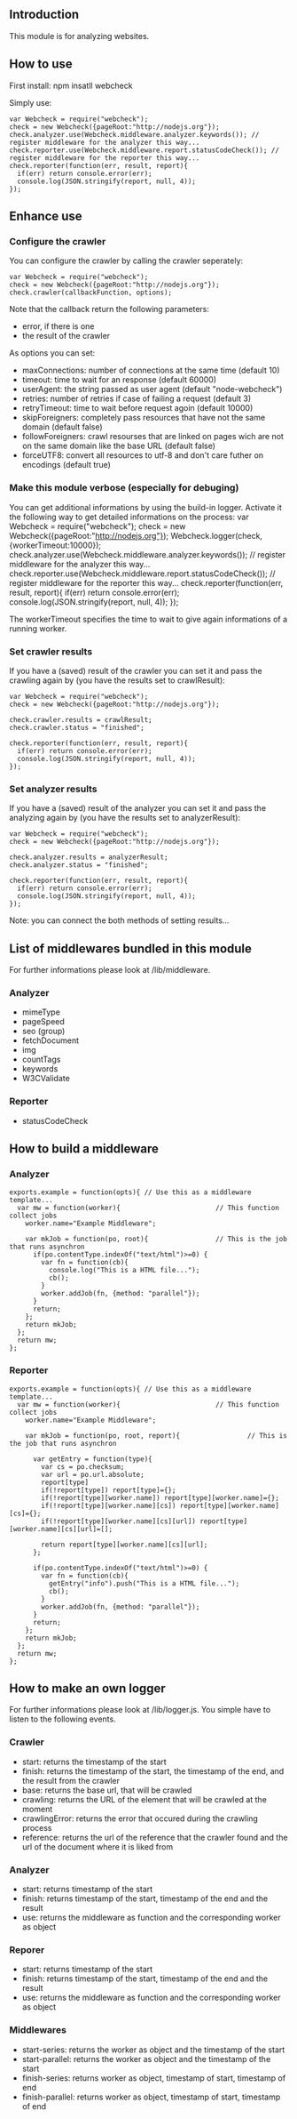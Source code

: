 ## Introduction
This module is for analyzing websites.

## How to use

First install:
    npm insatll webcheck

Simply use:
    
    var Webcheck = require("webcheck");
    check = new Webcheck({pageRoot:"http://nodejs.org"});
    check.analyzer.use(Webcheck.middleware.analyzer.keywords()); // register middleware for the analyzer this way...
    check.reporter.use(Webcheck.middleware.report.statusCodeCheck()); // register middleware for the reporter this way...
    check.reporter(function(err, result, report){
      if(err) return console.error(err);
      console.log(JSON.stringify(report, null, 4));
    });

## Enhance use

### Configure the crawler
You can configure the crawler by calling the crawler seperately:

    var Webcheck = require("webcheck");
    check = new Webcheck({pageRoot:"http://nodejs.org"});
    check.crawler(callbackFunction, options);

Note that the callback return the following parameters:
- error, if there is one
- the result of the crawler

As options you can set:
- maxConnections: number of connections at the same time (default 10)
- timeout: time to wait for an response (default 60000)
- userAgent: the string passed as user agent (default "node-webcheck")
- retries: number of retries if case of failing a request (default 3)
- retryTimeout: time to wait before request agoin (default 10000)
- skipForeigners: completely pass resources that have not the same domain (default false)
- followForeigners: crawl resourses that are linked on pages wich are not on the same domain like the base URL (default false)
- forceUTF8: convert all resources to utf-8 and don't care futher on encodings (default true)
    
### Make this module verbose (especially for debuging)
You can get additional informations by using the build-in logger. Activate it the following way to get detailed informations on the process:
    var Webcheck = require("webcheck");
    check = new Webcheck({pageRoot:"http://nodejs.org"});
    Webcheck.logger(check, {workerTimeout:10000});
    check.analyzer.use(Webcheck.middleware.analyzer.keywords()); // register middleware for the analyzer this way...
    check.reporter.use(Webcheck.middleware.report.statusCodeCheck()); // register middleware for the reporter this way...
    check.reporter(function(err, result, report){
      if(err) return console.error(err);
      console.log(JSON.stringify(report, null, 4));
    });

The workerTimeout specifies the time to wait to give again informations of a running worker.

### Set crawler results
If you have a (saved) result of the crawler you can set it and pass the crawling again by (you have the results set to crawlResult):

    var Webcheck = require("webcheck");
    check = new Webcheck({pageRoot:"http://nodejs.org"});
    
    check.crawler.results = crawlResult;
    check.crawler.status = "finished";
    
    check.reporter(function(err, result, report){
      if(err) return console.error(err);
      console.log(JSON.stringify(report, null, 4));
    });
### Set analyzer results
If you have a (saved) result of the analyzer you can set it and pass the analyzing again by (you have the results set to analyzerResult):

    var Webcheck = require("webcheck");
    check = new Webcheck({pageRoot:"http://nodejs.org"});
    
    check.analyzer.results = analyzerResult;
    check.analyzer.status = "finished";
    
    check.reporter(function(err, result, report){
      if(err) return console.error(err);
      console.log(JSON.stringify(report, null, 4));
    });

Note: you can connect the both methods of setting results...

## List of middlewares bundled in this module
For further informations please look at /lib/middleware.
### Analyzer
- mimeType
- pageSpeed
- seo (group)
- fetchDocument
- img
- countTags
- keywords
- W3CValidate

### Reporter
- statusCodeCheck

## How to build a middleware
### Analyzer
    exports.example = function(opts){ // Use this as a middleware template...
      var mw = function(worker){                        // This function collect jobs
        worker.name="Example Middleware";
        
        var mkJob = function(po, root){                 // This is the job that runs asynchron
          if(po.contentType.indexOf("text/html")>=0) {
            var fn = function(cb){
              console.log("This is a HTML file...");
              cb();
            }
            worker.addJob(fn, {method: "parallel"});
          }
          return;
        };
        return mkJob;
      };
      return mw;
    };

### Reporter
    exports.example = function(opts){ // Use this as a middleware template...
      var mw = function(worker){                        // This function collect jobs
        worker.name="Example Middleware";
        
        var mkJob = function(po, root, report){                 // This is the job that runs asynchron
          
          var getEntry = function(type){
            var cs = po.checksum;
            var url = po.url.absolute;
            report[type]
            if(!report[type]) report[type]={};
            if(!report[type][worker.name]) report[type][worker.name]={};
            if(!report[type][worker.name][cs]) report[type][worker.name][cs]={};
            if(!report[type][worker.name][cs][url]) report[type][worker.name][cs][url]=[];
            
            return report[type][worker.name][cs][url];
          };
          
          if(po.contentType.indexOf("text/html")>=0) {
            var fn = function(cb){
              getEntry("info").push("This is a HTML file...");
              cb();
            }
            worker.addJob(fn, {method: "parallel"});
          }
          return;
        };
        return mkJob;
      };
      return mw;
    };
## How to make an own logger
For further informations please look at /lib/logger.js. You simple have to listen to the following events. 
### Crawler
- start: returns the timestamp of the start
- finish: returns the timestamp of the start, the timestamp of the end, and the result from the crawler
- base: returns the base url, that will be crawled
- crawling: returns the URL of the element that will be crawled at the moment
- crawlingError: returns the error that occured during the crawling process
- reference: returns the url of the reference that the crawler found and the url of the document where it is liked from

### Analyzer
- start: returns timestamp of the start
- finish: returns timestamp of the start, timestamp of the end and the result
- use: returns the middleware as function and the corresponding worker as object

### Reporer
- start: returns timestamp of the start
- finish: returns timestamp of the start, timestamp of the end and the result
- use: returns the middleware as function and the corresponding worker as object

### Middlewares
- start-series: returns the worker as object and the timestamp of the start
- start-parallel: returns the worker as object and the timestamp of the start
- finish-series: returns worker as object, timestamp of start, timestamp of end
- finish-parallel: returns worker as object, timestamp of start, timestamp of end
